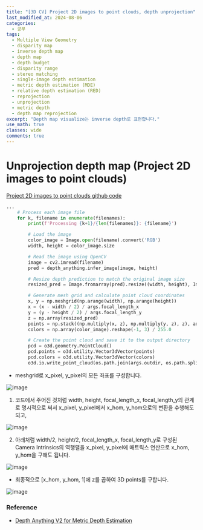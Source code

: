 ```yaml
---
title: "[3D CV] Project 2D images to point clouds, depth unprojection"
last_modified_at: 2024-08-06
categories:
  - 공부
tags:
  - Multiple View Geometry
  - disparity map
  - inverse depth map
  - depth map
  - depth budget
  - disparity range
  - stereo matching
  - single-image depth estimation
  - metric depth estimation (MDE)
  - relative depth estimation (RED)
  - reprojection
  - unprojection
  - metric depth
  - depth map reprojection
excerpt: "Depth map visualize는 inverse depth로 표현합니다."
use_math: true
classes: wide
comments: true
---
```


# Unprojection depth map (Project 2D images to point clouds)

[Project 2D images to point clouds github code](https://github.com/DepthAnything/Depth-Anything-V2/blob/main/metric_depth/depth_to_pointcloud.py)

```python
...
    # Process each image file
    for k, filename in enumerate(filenames):
        print(f'Processing {k+1}/{len(filenames)}: {filename}')

        # Load the image
        color_image = Image.open(filename).convert('RGB')
        width, height = color_image.size

        # Read the image using OpenCV
        image = cv2.imread(filename)
        pred = depth_anything.infer_image(image, height)

        # Resize depth prediction to match the original image size
        resized_pred = Image.fromarray(pred).resize((width, height), Image.NEAREST)

        # Generate mesh grid and calculate point cloud coordinates
        x, y = np.meshgrid(np.arange(width), np.arange(height))
        x = (x - width / 2) / args.focal_length_x
        y = (y - height / 2) / args.focal_length_y
        z = np.array(resized_pred)
        points = np.stack((np.multiply(x, z), np.multiply(y, z), z), axis=-1).reshape(-1, 3)
        colors = np.array(color_image).reshape(-1, 3) / 255.0

        # Create the point cloud and save it to the output directory
        pcd = o3d.geometry.PointCloud()
        pcd.points = o3d.utility.Vector3dVector(points)
        pcd.colors = o3d.utility.Vector3dVector(colors)
        o3d.io.write_point_cloud(os.path.join(args.outdir, os.path.splitext(os.path.basename(filename))[0] + ".ply"), pcd)
```

- meshgrid로 x_pixel, y_pixel의 모든 좌표를 구성합니다.

![image](https://github.com/user-attachments/assets/b90c7dc4-6f3e-47fd-8adf-9daa48a932c8)


1. 코드에서 주어진 것처럼 width, height, focal_length_x, focal_length_y의 관계로 명시적으로 써서 x_pixel, y_pixel에서 x_hom, y_hom으로의 변환을 수행해도 되고,

![image](https://github.com/user-attachments/assets/cbffa03b-8cb1-443c-a6a6-e9567db0ecd3)

2. 아래처럼 width/2, height/2, focal_length_x, focal_length_y로 구성된 Camera Intrinsics의 역행렬을 x_pixel, y_pixel에 매트릭스 연산으로 x_hom, y_hom을 구해도 됩니다.

![image](https://github.com/user-attachments/assets/b50127fb-dc11-4a67-9888-5d9757bf3123)

- 최종적으로 [x_hom, y_hom, 1]에 z를 곱하여 3D points를 구합니다.

![image](https://github.com/user-attachments/assets/d10cefc5-a4bf-4f7e-b8db-518c66d2627a)


### Reference
- [Depth Anything V2 for Metric Depth Estimation](https://github.com/DepthAnything/Depth-Anything-V2/tree/main/metric_depth)


